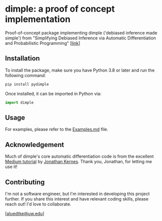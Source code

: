 # dimple: a proof of concept implementation

Proof-of-concept package implementing dimple ('debiased inference made simple') from "Simplifying Debiased Inference via Automatic Differentiation and Probabilistic Programming" [[link]([https://LINK_TO_BE_ADDED](https://arxiv.org/abs/2405.08675))]

## Installation

To install the package, make sure you have Python 3.8 or later and run the following command:

```bash
pip install pydimple
```

Once installed, it can be imported in Python via:

```Python
import dimple
```

## Usage

For examples, please refer to the [Examples.md](Examples.md) file.

## Acknowledgement

Much of dimple's core automatic differentiation code is from the excellent [Medium tutorial](https://towardsdatascience.com/build-your-own-automatic-differentiation-program-6ecd585eec2a) by [Jonathan Kernes](https://jmkernes.github.io/). Thank you, Jonathan, for letting me use it!

## Contributing

I'm not a software engineer, but I'm interested in developing this project further. If you share this interest and have relevant coding skills, please reach out! I'd love to collaborate.

\[[aluedtke@uw.edu](mailto:aluedtke@uw.edu)\]

